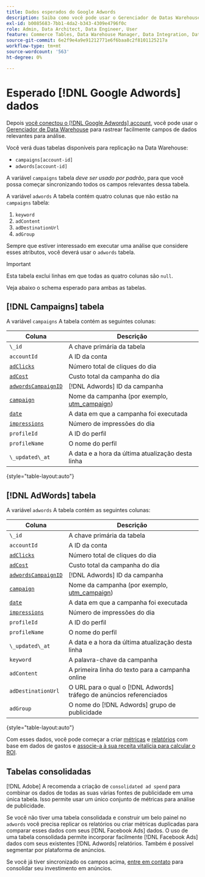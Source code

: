 ```yaml
---
title: Dados esperados do Google Adwords
description: Saiba como você pode usar o Gerenciador de Datas Warehouse para rastrear facilmente campos de dados relevantes para análise.
exl-id: b0085683-7bb1-4da2-b343-4309e4796f0c
role: Admin, Data Architect, Data Engineer, User
feature: Commerce Tables, Data Warehouse Manager, Data Integration, Data Import/Export
source-git-commit: 6e2f9e4a9e91212771e6f6baa8c2f8101125217a
workflow-type: tm+mt
source-wordcount: '563'
ht-degree: 0%

---
```


# Esperado [!DNL Google Adwords] dados

Depois [você conectou o [!DNL Google Adwords] account](../integrations/google-adwords.md), você pode usar o [Gerenciador de Data Warehouse](../../data-warehouse-mgr/tour-dwm.md) para rastrear facilmente campos de dados relevantes para análise.

Você verá duas tabelas disponíveis para replicação na Data Warehouse:

* `campaigns[account-id]`
* `adwords[account-id]`

A variável `campaigns` tabela *deve ser usado por padrão*, para que você possa começar sincronizando todos os campos relevantes dessa tabela.

A variável `adwords` A tabela contém quatro colunas que não estão na `campaigns` tabela:

1. `keyword`
1. `adContent`
1. `adDestinationUrl`
1. `adGroup`

Sempre que estiver interessado em executar uma análise que considere esses atributos, você deverá usar o `adwords` tabela.

>[!IMPORTANT]
>
>Esta tabela exclui linhas em que todas as quatro colunas são `null`.

Veja abaixo o schema esperado para ambas as tabelas.

## [!DNL Campaigns] tabela

A variável `campaigns` A tabela contém as seguintes colunas:

| **Coluna** | **Descrição** |
|-----|-----|
| `\_id` | A chave primária da tabela |
| `accountId` | A ID da conta |
| [`adClicks`](https://ga-dev-tools.google/dimensions-metrics-explorer/#view=detail&amp;group=adwords&amp;jump=ga_adclicks) | Número total de cliques do dia |
| [`adCost`](https://ga-dev-tools.google/dimensions-metrics-explorer/#view=detail&amp;group=adwords&amp;jump=ga_adcost) | Custo total da campanha do dia |
| [`adwordsCampaignID`](https://ga-dev-tools.google/dimensions-metrics-explorer/#view=detail&amp;group=adwords&amp;jump=ga_adwordscampaignid) | [!DNL Adwords] ID da campanha |
| [`campaign`](https://ga-dev-tools.google/dimensions-metrics-explorer/#view=detail&amp;group=traffic_sources&amp;jump=ga_campaign) | Nome da campanha (por exemplo, [utm\_campaign](https://support.google.com/analytics/answer/1033867?hl=en)) |
| [`date`](https://ga-dev-tools.google/dimensions-metrics-explorer/#view=detail&amp;group=time&amp;jump=ga_date) | A data em que a campanha foi executada |
| [`impressions`](https://ga-dev-tools.google/dimensions-metrics-explorer/#view=detail&amp;group=adwords&amp;jump=ga_impressions) | Número de impressões do dia |
| `profileId` | A ID do perfil |
| `profileName` | O nome do perfil |
| `\_updated\_at` | A data e a hora da última atualização desta linha |

{style="table-layout:auto"}

## [!DNL AdWords] tabela

A variável `adwords` A tabela contém as seguintes colunas:

| **Coluna** | **Descrição** |
|-----|-----|
| `\_id` | A chave primária da tabela |
| `accountId` | A ID da conta |
| [`adClicks`](https://ga-dev-tools.google/dimensions-metrics-explorer/#view=detail&amp;group=adwords&amp;jump=ga_adclicks) | Número total de cliques do dia |
| [`adCost`](https://ga-dev-tools.google/dimensions-metrics-explorer/#view=detail&amp;group=adwords&amp;jump=ga_adcost) | Custo total da campanha do dia |
| [`adwordsCampaignID`](https://ga-dev-tools.google/dimensions-metrics-explorer/#view=detail&amp;group=adwords&amp;jump=ga_adwordscampaignid) | [!DNL Adwords] ID da campanha |
| [`campaign`](https://ga-dev-tools.google/dimensions-metrics-explorer/#view=detail&amp;group=traffic_sources&amp;jump=ga_campaign) | Nome da campanha (por exemplo, [utm\_campaign](https://support.google.com/analytics/answer/1033867?hl=en)) |
| [`date`](https://ga-dev-tools.google/dimensions-metrics-explorer/#view=detail&amp;group=time&amp;jump=ga_date) | A data em que a campanha foi executada |
| [`impressions`](https://ga-dev-tools.google/dimensions-metrics-explorer/#view=detail&amp;group=adwords&amp;jump=ga_impressions) | Número de impressões do dia |
| `profileId` | A ID do perfil |
| `profileName` | O nome do perfil |
| `\_updated\_at` | A data e a hora da última atualização desta linha |
| `keyword` | A palavra-chave da campanha |
| `adContent` | A primeira linha do texto para a campanha online |
| `adDestinationUrl` | O URL para o qual o [!DNL Adwords] tráfego de anúncios referenciados |
| `adGroup` | O nome do [!DNL Adwords] grupo de publicidade |

{style="table-layout:auto"}

Com esses dados, você pode começar a criar [métricas](../../../data-user/reports/ess-manage-data-metrics.md) e [relatórios](../../../tutorials/using-visual-report-builder.md) com base em dados de gastos e [associe-a à sua receita vitalícia para calcular o ROI](../../analysis/roi-ad-camp.md).

## Tabelas consolidadas

[!DNL Adobe] A recomenda a criação de `consolidated ad spend` para combinar os dados de todas as suas várias fontes de publicidade em uma única tabela. Isso permite usar um único conjunto de métricas para análise de publicidade.

Se você não tiver uma tabela consolidada e construir um belo painel no `adwords` você precisa replicar os relatórios ou criar métricas duplicadas para comparar esses dados com seus [!DNL Facebook Ads] dados. O uso de uma tabela consolidada permite incorporar facilmente [!DNL Facebook Ads] dados com seus existentes [!DNL Adwords] relatórios. Também é possível segmentar por plataforma de anúncios.

Se você já tiver sincronizado os campos acima, [entre em contato](https://experienceleague.adobe.com/docs/commerce-knowledge-base/kb/troubleshooting/miscellaneous/mbi-service-policies.html) para consolidar seu investimento em anúncios.
